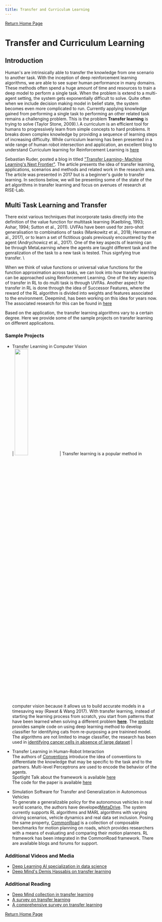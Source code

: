 ```yaml
---
title: Transfer and Curriculum Learning
---
```


[Return Home Page](../index.md)
# Transfer and Curriculum Learning
## Introduction
Human's are intrinsically able to transfer the knowledge from one scenario to another task. With the inception of deep reinforcement learning algorithms, we are able to see
super human performance in many domains. These methods often spend a huge amount of time and resources to train a deep model to perform a single task.
When the problem is extend to a multi-agent setting, the system gets exponentially difficult to solve. Quite often when we include decision making model
in belief state, the system becomes even more complicated to run. Currently applying knowledge gained from performing a single task to performing an other related task remains a challenging problem. This is the problem **Transfer
learning** is trying to solve (Taylor Stone, 2009).\\
A curriculum is an efficient tool for humans to progressively learn from simple concepts to hard problems. 
It breaks down complex knowledge by providing a sequence of learning steps of increasing difficulty.
While curriculum learning has been presented in a wide range of human robot intersection and application, an excellent blog to understand 
Curriculum learning for Reinforcement Learning is [here](https://lilianweng.github.io/lil-log/2020/01/29/curriculum-for-reinforcement-learning.html)

Sebastian Ruder, posted a blog in titled ["Transfer Learning- Machine Learning's Next Frontier"](https://ruder.io/transfer-learning/).
The article presents the idea of transfer learning, applications, scenarios and methods and related work in the research area. The article was presented in 2017 but is a beginner's guide to transfer learning.
In sections below, we will be presenting some of the state of the art algorithms in transfer learning and focus on avenues of research at RISE-Lab.

## Multi Task Learning and Transfer 
There exist various techniques that incorporate tasks directly into the definition of the value function
for multitask learning (Kaelbling, 1993; Ashar, 1994; Sutton et al., 2011). UVFAs have been used for
zero-shot generalisation to combinations of tasks (Mankowitz et al., 2018; Hermann et al., 2017), or
to learn a set of fictitious goals previously encountered by the agent (Andrychowicz et al., 2017).
One of the key aspects of learning can be through MetaLearning where the agents are taught different task and the genralization of the task to a new task is tested.
Thus signfying true transfer. \

When we think of value functions or universal value functions for the function approximation across tasks, we can look into how transfer learning can be approached using Reinforcement Learning.
One of the key aspects of transfer in RL to do multi task is through UVFAs.
Another aspect for transfer in RL is done through the idea of Successor Features, where the reward of the RL algorithm is divided into weights and features associated to the environment.
Deepmind, has been working on this idea for years now. The associated research for this can be found in [here](https://deepmind.com/blog/article/fast-reinforcement-learning-through-the-composition-of-behaviours)

Based on the application, the transfer learning algorithms vary to a certain degree. Here we provide some of the sample projects on transfer learning on different applicaitons.

### Sample Projects
* Transfer Learning in Computer Vision\
| <img src="https://img.youtube.com/vi/I7mAoEJHee4/0.jpg" width="30%" height="30%"> | Transfer learning is a popular method in computer vision because it allows us to build accurate models in a timesaving way (Rawat & Wang 2017). With transfer learning, instead of starting the learning process from scratch, you start from patterns that have been learned when solving a different problem [**here**](https://github.com/sunamatya/SocialGracefullnessTIV).
The [website](https://towardsdatascience.com/transfer-learning-from-pre-trained-models-f2393f124751#:~:text=Transfer%20learning%20is%20a%20popular,when%20solving%20a%20different%20problem.) provides sample code on using deep learning method to develop classifier for identifying cats from re-purposing a pre trainined model. 
The algorithms are not limited to image classifier, the research has been used in [identifying cancer cells in absence of large dataset](https://ieeexplore.ieee.org/document/8641762) |

* Transfer Learning in Human-Robot Interaction\
The authors of [Conventions](https://arxiv.org/pdf/2104.02871.pdf) introduce the idea of conventions to differentiate the knowledge that may be specific to the task and to the partners. 
Multi-level Perceptrons are used to encode the behavior of the agents. \
Spotlight Talk about the framework is available [here](https://www.youtube.com/watch?v=rTPEPG4kc34&t=726s)\
The code for the paper is available [here](https://github.com/Stanford-ILIAD/Conventions-ModularPolicy)

* Simulation Software for Transfer and Generalization in Autonomous Vehicles\
To generate a generalizable policy for the autonomous vehicles in real world scenario, the authors have developed[MetaDrive](https://decisionforce.github.io/metadrive/)\. The system currently supports RL algorithms and MARL algorithms with varying driving scenarios, vehicle dynamics and real data set inclusion.
Posing the same property, [CommonRoad](https://commonroad.in.tum.de/) is a collection of composable benchmarks for motion planning on roads, which provides researchers with a means of evaluating and comparing their motion planners.
RL framework has been integrated in the CommonRoad framework. There are available blogs and forums for support.

### Additional Videos and Media
+ [Deep Learning AI specialization in data science](https://www.youtube.com/watch?v=yofjFQddwHE&t=604s)
+ [Deep Mind's Demis Hassabis on transfer learning](https://www.youtube.com/watch?v=YofMOh6_WKo)

### Additional Reading
+ [Deep Mind collection in transfer learning](https://www.deepmind.com/search?query=transfer+learning)
+ [A survey on transfer learning](https://ieeexplore.ieee.org/abstract/document/5288526)
+ [A comprehensive survey on transfer learning](https://ieeexplore.ieee.org/abstract/document/9134370)

[Return Home Page](../index.md)
